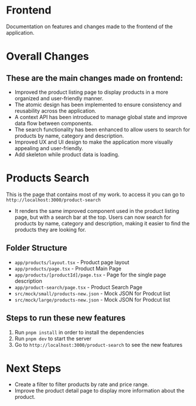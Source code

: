# Frontend

Documentation on features and changes made to the frontend of the application.

# Overall Changes

## These are the main changes made on frontend:

- Improved the product listing page to display products in a more organized and user-friendly manner.
- The atomic design has been implemented to ensure consistency and reusability across the application.
- A context API has been introduced to manage global state and improve data flow between components.
- The search functionality has been enhanced to allow users to search for products by name, category and description.
- Improved UX and UI design to make the application more visually appealing and user-friendly.
- Add skeleton while product data is loading.

# Products Search

This is the page that contains most of my work. to access it you can go to `http://localhost:3000/product-search`

- It renders the same improved component used in the product listing page, but with a search bar at the top. Users can now search for products by name, category and description, making it easier to find the products they are looking for.

## Folder Structure

- `app/products/layout.tsx` - Product page layout
- `app/products/page.tsx` - Product Main Page
- `app/products/[productId]/page.tsx` - Page for the single page description
- `app/product-search/page.tsx` - Product Search Page
- `src/mock/small/products-new.json` - Mock JSON for Prodcut list
- `src/mock/large/products-new.json` - Mock JSON for Prodcut list

## Steps to run these new features

1. Run `pnpm install` in order to install the dependencies
2. Run `pnpm dev` to start the server
3. Go to `http://localhost:3000/product-search` to see the new features

# Next Steps

- Create a filter to filter products by rate and price range.
- Improve the product detail page to display more information about the product.
